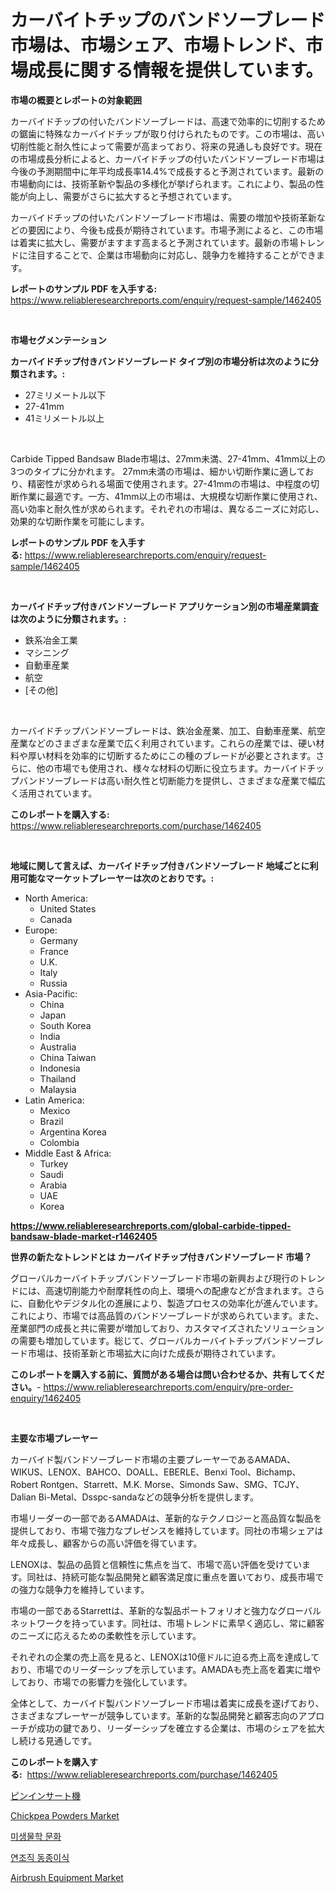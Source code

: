 <p><h1>カーバイトチップのバンドソーブレード市場は、市場シェア、市場トレンド、市場成長に関する情報を提供しています。</h1></p><p><strong>市場の概要とレポートの対象範囲</strong></p>
<p><p>カーバイドチップの付いたバンドソーブレードは、高速で効率的に切削するための鋸歯に特殊なカーバイドチップが取り付けられたものです。この市場は、高い切削性能と耐久性によって需要が高まっており、将来の見通しも良好です。現在の市場成長分析によると、カーバイドチップの付いたバンドソーブレード市場は今後の予測期間中に年平均成長率14.4%で成長すると予測されています。最新の市場動向には、技術革新や製品の多様化が挙げられます。これにより、製品の性能が向上し、需要がさらに拡大すると予想されています。</p><p>カーバイドチップの付いたバンドソーブレード市場は、需要の増加や技術革新などの要因により、今後も成長が期待されています。市場予測によると、この市場は着実に拡大し、需要がますます高まると予測されています。最新の市場トレンドに注目することで、企業は市場動向に対応し、競争力を維持することができます。</p></p>
<p><strong>レポートのサンプル PDF を入手する:</strong> <a href="https://www.reliableresearchreports.com/enquiry/request-sample/1462405">https://www.reliableresearchreports.com/enquiry/request-sample/1462405</a></p>
<p>&nbsp;</p>
<p><strong>市場セグメンテーション</strong></p>
<p><strong>カーバイドチップ付きバンドソーブレード タイプ別の市場分析は次のように分類されます。:</strong></p>
<p><ul><li>27ミリメートル以下</li><li>27-41mm</li><li>41ミリメートル以上</li></ul></p>
<p>&nbsp;</p>
<p><p>Carbide Tipped Bandsaw Blade市場は、27mm未満、27-41mm、41mm以上の3つのタイプに分かれます。 27mm未満の市場は、細かい切断作業に適しており、精密性が求められる場面で使用されます。27-41mmの市場は、中程度の切断作業に最適です。一方、41mm以上の市場は、大規模な切断作業に使用され、高い効率と耐久性が求められます。それぞれの市場は、異なるニーズに対応し、効果的な切断作業を可能にします。</p></p>
<p><strong>レポートのサンプル PDF を入手する:</strong>&nbsp;<a href="https://www.reliableresearchreports.com/enquiry/request-sample/1462405">https://www.reliableresearchreports.com/enquiry/request-sample/1462405</a></p>
<p>&nbsp;</p>
<p><strong> カーバイドチップ付きバンドソーブレード アプリケーション別の市場産業調査は次のように分類されます。:</strong></p>
<p><ul><li>鉄系冶金工業</li><li>マシニング</li><li>自動車産業</li><li>航空</li><li>[その他]</li></ul></p>
<p>&nbsp;</p>
<p><p>カーバイドチップバンドソーブレードは、鉄冶金産業、加工、自動車産業、航空産業などのさまざまな産業で広く利用されています。これらの産業では、硬い材料や厚い材料を効率的に切断するためにこの種のブレードが必要とされます。さらに、他の市場でも使用され、様々な材料の切断に役立ちます。カーバイドチップバンドソーブレードは高い耐久性と切断能力を提供し、さまざまな産業で幅広く活用されています。</p></p>
<p><strong>このレポートを購入する:</strong>&nbsp; <a href="https://www.reliableresearchreports.com/purchase/1462405">https://www.reliableresearchreports.com/purchase/1462405</a></p>
<p>&nbsp;</p>
<p><strong>地域に関して言えば、カーバイドチップ付きバンドソーブレード 地域ごとに利用可能なマーケットプレーヤーは次のとおりです。:</strong></p>
<p><ul>
    <li>
        North America:
        <ul>
            <li>United States</li>
            <li>Canada</li>
        </ul>
    </li>
    <li>
        Europe:
        <ul>
            <li>Germany</li>
            <li>France</li>
            <li>U.K.</li>
            <li>Italy</li>
            <li>Russia</li>
        </ul>
    </li>
    <li>
        Asia-Pacific:
        <ul>
            <li>China</li>
            <li>Japan</li>
            <li>South Korea</li>
            <li>India</li>
            <li>Australia</li>
            <li>China Taiwan</li>
            <li>Indonesia</li>
            <li>Thailand</li>
            <li>Malaysia</li>
        </ul>
    </li>
    <li>
        Latin America:
        <ul>
            <li>Mexico</li>
            <li>Brazil</li>
            <li>Argentina Korea</li>
            <li>Colombia</li>
        </ul>
    </li>
    <li>
        Middle East & Africa:
        <ul>
            <li>Turkey</li>
            <li>Saudi</li>
            <li>Arabia</li>
            <li>UAE</li>
            <li>Korea</li>
        </ul>
    </li>
    </ul></p>
<p><strong><a href="https://www.reliableresearchreports.com/global-carbide-tipped-bandsaw-blade-market-r1462405">https://www.reliableresearchreports.com/global-carbide-tipped-bandsaw-blade-market-r1462405</a></strong>&nbsp;</p>
<p><strong>世界の新たなトレンドとは カーバイドチップ付きバンドソーブレード 市場？</strong></p>
<p><p>グローバルカーバイトチップバンドソーブレード市場の新興および現行のトレンドには、高速切削能力や耐摩耗性の向上、環境への配慮などが含まれます。さらに、自動化やデジタル化の進展により、製造プロセスの効率化が進んでいます。これにより、市場では高品質のバンドソーブレードが求められています。また、産業部門の成長と共に需要が増加しており、カスタマイズされたソリューションの需要も増加しています。総じて、グローバルカーバイトチップバンドソーブレード市場は、技術革新と市場拡大に向けた成長が期待されています。</p></p>
<p><strong>このレポートを購入する前に、質問がある場合は問い合わせるか、共有してください。</strong>- <a href="https://www.reliableresearchreports.com/enquiry/pre-order-enquiry/1462405">https://www.reliableresearchreports.com/enquiry/pre-order-enquiry/1462405</a></p>
<p>&nbsp;</p>
<p><strong>主要な市場プレーヤー</strong></p>
<p><p>カーバイド製バンドソーブレード市場の主要プレーヤーであるAMADA、WIKUS、LENOX、BAHCO、DOALL、EBERLE、Benxi Tool、Bichamp、Robert Rontgen、Starrett、M.K. Morse、Simonds Saw、SMG、TCJY、Dalian Bi-Metal、Dsspc-sandaなどの競争分析を提供します。</p><p>市場リーダーの一部であるAMADAは、革新的なテクノロジーと高品質な製品を提供しており、市場で強力なプレゼンスを維持しています。同社の市場シェアは年々成長し、顧客からの高い評価を得ています。</p><p>LENOXは、製品の品質と信頼性に焦点を当て、市場で高い評価を受けています。同社は、持続可能な製品開発と顧客満足度に重点を置いており、成長市場での強力な競争力を維持しています。</p><p>市場の一部であるStarrettは、革新的な製品ポートフォリオと強力なグローバルネットワークを持っています。同社は、市場トレンドに素早く適応し、常に顧客のニーズに応えるための柔軟性を示しています。</p><p>それぞれの企業の売上高を見ると、LENOXは10億ドルに迫る売上高を達成しており、市場でのリーダーシップを示しています。AMADAも売上高を着実に増やしており、市場での影響力を強化しています。</p><p>全体として、カーバイド製バンドソーブレード市場は着実に成長を遂げており、さまざまなプレーヤーが競争しています。革新的な製品開発と顧客志向のアプローチが成功の鍵であり、リーダーシップを確立する企業は、市場のシェアを拡大し続ける見通しです。</p></p>
<p><strong>このレポートを購入する:</strong>&nbsp;&nbsp;<a href="https://www.reliableresearchreports.com/purchase/1462405">https://www.reliableresearchreports.com/purchase/1462405</a></p>
<p><p><a href="https://medium.com/@wesleyeilly8796202/%E3%83%94%E3%83%B3%E6%8C%BF%E5%85%A5%E6%A9%9F%E3%81%AE%E5%B8%82%E5%A0%B4%E3%82%B7%E3%82%A7%E3%82%A2%E3%81%AE%E9%80%B2%E5%8C%96%E3%81%A8%E5%B8%82%E5%A0%B4%E6%88%90%E9%95%B7%E3%83%88%E3%83%AC%E3%83%B3%E3%83%892024%E5%B9%B4%E3%81%8B%E3%82%892031%E5%B9%B4%E3%81%BE%E3%81%A7-5f2209c7c335">ピンインサート機</a></p><p><a href="https://www.linkedin.com/pulse/decoding-chickpea-powders-market-metrics-share-trends-growth-mo8ie?trackingId=Cfu9Ble31MhpmmvjFKvuRg%3D%3D">Chickpea Powders Market</a></p><p><a href="https://medium.com/@dellkoepp03/%EB%AF%B8%EC%83%9D%EB%AC%BC%ED%95%99-%EB%AC%B8%ED%99%94-%EC%8B%9C%EC%9E%A5-%EB%B6%84%EC%84%9D-%EA%B7%B8-cagr-%EC%8B%9C%EC%9E%A5-%EC%84%B8%EB%B6%84%ED%99%94-%EB%B0%8F-%EA%B8%80%EB%A1%9C%EB%B2%8C-%EC%82%B0%EC%97%85-%EA%B0%9C%EC%9A%94-17986e51d1d3">미생물학 문화</a></p><p><a href="https://medium.com/@seanturner6262/%EC%97%B0%EC%A1%B0%EC%A7%81-%EC%9D%B4%EC%A2%85%EC%9D%B4%EC%8B%9D-%EC%8B%9C%EC%9E%A5-%EA%B7%9C%EB%AA%A8-%EC%8B%9C%EC%9E%A5-%EC%A0%84%EB%A7%9D-%EB%B0%8F-%EC%8B%9C%EC%9E%A5-%EC%98%88%EC%B8%A1-2024%EB%85%84%EB%B6%80%ED%84%B0-2031%EB%85%84-0a1f36951762">연조직 동종이식</a></p><p><a href="https://github.com/kufem1/Market-Research-Report-List-2/blob/main/airbrush-equipment-market.md">Airbrush Equipment Market</a></p></p>